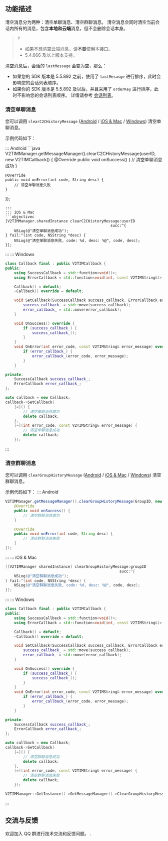 ## 功能描述
清空消息分为两种：清空单聊消息、清空群聊消息。
清空消息会同时清空当前会话内所有的消息，包含**本地和云端**消息，但不会删除会话本身。

> ?
> - 如果不想清空云端消息，请**不要**使用本接口。
> - 5.4.666 及以上版本支持。

清空消息后，会话的 `lastMessage` 会变为空，那么：
* 如果您的 SDK 版本是 5.5.892 之前，使用了 `lastMesasge` 进行排序，此时会影响您的会话列表顺序。
* 如果你的 SDK 版本是 5.5.892 及以后，并且采用了 `orderKey` 进行排序，此时不影响您的会话列表顺序。
详情请参考 [会话列表](https://cloud.tencent.com/document/product/269/75366)。

### 清空单聊消息

您可以调用 `clearC2CHistoryMessage` ([Android](https://im.sdk.qcloud.com/doc/zh-cn/classcom_1_1tencent_1_1imsdk_1_1v2_1_1V2TIMMessageManager.html#a29aa6e75c2238c35cc609bef0e5a46ce) / [iOS & Mac](https://im.sdk.qcloud.com/doc/zh-cn/categoryV2TIMManager_07Message_08.html#a005c7767172d9a3980974b68c780c33b) / [Windows](https://im.sdk.qcloud.com/doc/zh-cn/classV2TIMMessageManager.html#aade0f8d9a53a87473990714f17a297bc)) 清空单聊消息。


示例代码如下：

<dx-tabs>
::: Android
```java
V2TIMManager.getMessageManager().clearC2CHistoryMessage(userID, new V2TIMCallback() {
	@Override
	public void onSuccess() {
		// 清空单聊消息成功
	}

	@Override
	public void onError(int code, String desc) {
		// 清空单聊消息失败
	}
});
```
:::
::: iOS & Mac
```objectivec
[V2TIMManager.sharedInstance clearC2CHistoryMessage:userID
                                               succ:^{
    NSLog(@"清空单聊消息成功");
} fail:^(int code, NSString *desc) {
    NSLog(@"清空单聊消息失败, code: %d, desc: %@", code, desc);
}];
```
:::
::: Windows
```cpp
class Callback final : public V2TIMCallback {
public:
    using SuccessCallback = std::function<void()>;
    using ErrorCallback = std::function<void(int, const V2TIMString&)>;

    Callback() = default;
    ~Callback() override = default;

    void SetCallback(SuccessCallback success_callback, ErrorCallback error_callback) {
        success_callback_ = std::move(success_callback);
        error_callback_ = std::move(error_callback);
    }

    void OnSuccess() override {
        if (success_callback_) {
            success_callback_();
        }
    }
    void OnError(int error_code, const V2TIMString& error_message) override {
        if (error_callback_) {
            error_callback_(error_code, error_message);
        }
    }

private:
    SuccessCallback success_callback_;
    ErrorCallback error_callback_;
};

auto callback = new Callback;
callback->SetCallback(
    [=]() {
        // 清空单聊消息成功
        delete callback;
    },
    [=](int error_code, const V2TIMString& error_message) {
        // 清空单聊消息成功
        delete callback;
    });
```
:::
</dx-tabs>


### 清空群聊消息

您可以调用 `clearGroupHistoryMessage` ([Android](https://im.sdk.qcloud.com/doc/zh-cn/classcom_1_1tencent_1_1imsdk_1_1v2_1_1V2TIMMessageManager.html#a6e1a1dce441243d0bd5ac2f8bcecb3d9) / [iOS & Mac](https://im.sdk.qcloud.com/doc/zh-cn/categoryV2TIMManager_07Message_08.html#a16c01c19a285e2bd11443c868c8256e6) / [Windows](https://im.sdk.qcloud.com/doc/zh-cn/classV2TIMMessageManager.html#a1207155633e3deb59616d4deb779d1eb)) 清空群聊消息。


示例代码如下：
<dx-tabs>
::: Android
```java
V2TIMManager.getMessageManager().clearGroupHistoryMessage(GroupID, new V2TIMCallback() {
	@Override
	public void onSuccess() {
		// 清空群聊消息成功
	}

	@Override
	public void onError(int code, String desc) {
		// 清空群聊消息失败
	}
});
```
:::
::: iOS & Mac
```objectivec
[[V2TIMManager sharedInstance] clearGroupHistoryMessage:groupID
                                                   succ:^{
    NSLog(@"清空群聊消息成功");
} fail:^(int code, NSString *desc) {
    NSLog(@"清空群聊消息失败, code: %d, desc: %@", code, desc);
}];
```
:::
::: Windows
```cpp
class Callback final : public V2TIMCallback {
public:
    using SuccessCallback = std::function<void()>;
    using ErrorCallback = std::function<void(int, const V2TIMString&)>;

    Callback() = default;
    ~Callback() override = default;

    void SetCallback(SuccessCallback success_callback, ErrorCallback error_callback) {
        success_callback_ = std::move(success_callback);
        error_callback_ = std::move(error_callback);
    }

    void OnSuccess() override {
        if (success_callback_) {
            success_callback_();
        }
    }
    void OnError(int error_code, const V2TIMString& error_message) override {
        if (error_callback_) {
            error_callback_(error_code, error_message);
        }
    }

private:
    SuccessCallback success_callback_;
    ErrorCallback error_callback_;
};

auto callback = new Callback;
callback->SetCallback(
    [=]() {
        // 清空群聊消息成功
        delete callback;
    },
    [=](int error_code, const V2TIMString& error_message) {
        // 清空群聊消息失败
        delete callback;
    });

V2TIMManager::GetInstance()->GetMessageManager()->ClearGroupHistoryMessage(groupID, callback);
```
:::
</dx-tabs>

## 交流与反馈
欢迎加入 QQ 群进行技术交流和反馈问题。
<img src="https://sdk-im-1252463788.cos.ap-hongkong.myqcloud.com/tools/resource/officialwebsite/pictures/doc_sdk_qq_group.jpg" style="zoom:20%;"/>

